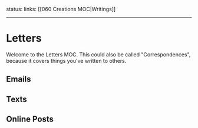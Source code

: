 status: 
links: [[060 Creations MOC|Writings]] 

---
# Letters
Welcome to the Letters MOC. This could also be called "Correspondences", because it covers things you've written to others. 

## Emails

## Texts

## Online Posts
